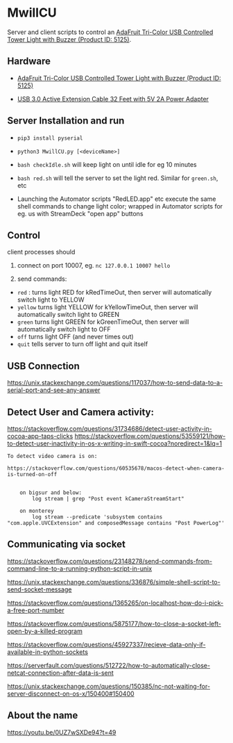 # MwillCU

Server and client scripts to control an [AdaFruit Tri-Color USB Controlled Tower Light with Buzzer (Product ID: 5125)](https://www.adafruit.com/product/5125).


## Hardware

- [AdaFruit Tri-Color USB Controlled Tower Light with Buzzer (Product ID: 5125)](https://www.adafruit.com/product/5125)

- [USB 3.0 Active Extension Cable 32 Feet with 5V 2A Power Adapter](https://www.amazon.com/dp/B07XHR14LJ?ref=ppx_pop_dt_b_asin_title&th=1
)

## Server Installation and run

- ```pip3 install pyserial```

- ```python3 MwillCU.py [<deviceName>]```

- ```bash checkIdle.sh``` will keep light on until idle for eg 10 minutes

- ```bash red.sh``` will tell the server to set the light red. Similar for ```green.sh```, etc

- Launching the Automator scripts "RedLED.app" etc execute the same shell commands to change light color; wrapped in Automator scripts for eg. us with StreamDeck "open app" buttons

## Control

client processes should 

1. connect on port 10007, eg. ```nc 127.0.0.1 10007 hello```

2. send commands:

- ```red``` : turns light RED for kRedTimeOut, then server will automatically switch light  to YELLOW
- ```yellow``` turns light YELLOW for kYellowTimeOut, then server will automatically switch light to GREEN
- ```green``` turns light GREEN for kGreenTimeOut, then server will automatically switch light to OFF
- ```off``` turns light OFF (and never times out)
- ```quit``` tells server to turn off light and quit itself


 
## USB Connection

https://unix.stackexchange.com/questions/117037/how-to-send-data-to-a-serial-port-and-see-any-answer

## Detect User and Camera activity:

https://stackoverflow.com/questions/31734686/detect-user-activity-in-cocoa-app-taps-clicks
https://stackoverflow.com/questions/53559121/how-to-detect-user-inactivity-in-os-x-writing-in-swift-cocoa?noredirect=1&lq=1

	To detect video camera is on:

	https://stackoverflow.com/questions/60535678/macos-detect-when-camera-is-turned-on-off


		on bigsur and below:
			log stream | grep "Post event kCameraStreamStart"

		on monterey
			log stream --predicate 'subsystem contains "com.apple.UVCExtension" and composedMessage contains "Post PowerLog"'




## Communicating via socket

https://stackoverflow.com/questions/23148278/send-commands-from-command-line-to-a-running-python-script-in-unix

https://unix.stackexchange.com/questions/336876/simple-shell-script-to-send-socket-message

https://stackoverflow.com/questions/1365265/on-localhost-how-do-i-pick-a-free-port-number

https://stackoverflow.com/questions/5875177/how-to-close-a-socket-left-open-by-a-killed-program

https://stackoverflow.com/questions/45927337/recieve-data-only-if-available-in-python-sockets
        

https://serverfault.com/questions/512722/how-to-automatically-close-netcat-connection-after-data-is-sent


https://unix.stackexchange.com/questions/150385/nc-not-waiting-for-server-disconnect-on-os-x/150400#150400



## About the name

https://youtu.be/0UZ7wSXDe94?t=49
